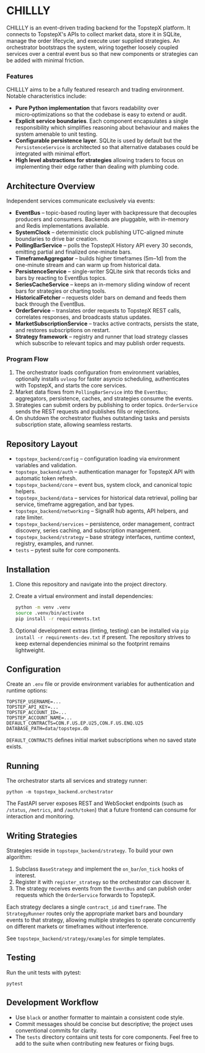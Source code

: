 # CHILLLY

CHILLLY is an event-driven trading backend for the TopstepX platform. It
connects to TopstepX's APIs to collect market data, store it in SQLite, manage
the order lifecycle, and execute user supplied strategies. An orchestrator
bootstraps the system, wiring together loosely coupled services over a central
event bus so that new components or strategies can be added with minimal
friction.

### Features

CHILLLY aims to be a fully featured research and trading environment. Notable
characteristics include:

- **Pure Python implementation** that favors readability over micro‑optimizations
  so that the codebase is easy to extend or audit.
- **Explicit service boundaries**. Each component encapsulates a single
  responsibility which simplifies reasoning about behaviour and makes the system
  amenable to unit testing.
- **Configurable persistence layer**. SQLite is used by default but the
  `PersistenceService` is architected so that alternative databases could be
  integrated with minimal effort.
- **High level abstractions for strategies** allowing traders to focus on
  implementing their edge rather than dealing with plumbing code.

## Architecture Overview
Independent services communicate exclusively via events:

- **EventBus** – topic-based routing layer with backpressure that decouples
  producers and consumers. Backends are pluggable, with in-memory and Redis
  implementations available.
- **SystemClock** – deterministic clock publishing UTC-aligned minute boundaries
  to drive bar creation.
- **PollingBarService** – polls the TopstepX History API every 30 seconds,
  emitting partial and finalized one-minute bars.
- **TimeframeAggregator** – builds higher timeframes (5m–1d) from the one-minute
  stream and can warm up from historical data.
- **PersistenceService** – single-writer SQLite sink that records ticks and bars
  by reacting to EventBus topics.
- **SeriesCacheService** – keeps an in-memory sliding window of recent bars for
  strategies or charting tools.
- **HistoricalFetcher** – requests older bars on demand and feeds them back
  through the EventBus.
- **OrderService** – translates order requests to TopstepX REST calls,
  correlates responses, and broadcasts status updates.
- **MarketSubscriptionService** – tracks active contracts, persists the state,
  and restores subscriptions on restart.
- **Strategy framework** – registry and runner that load strategy classes which
  subscribe to relevant topics and may publish order requests.

### Program Flow
1. The orchestrator loads configuration from environment variables,
   optionally installs `uvloop` for faster asyncio scheduling, authenticates
   with TopstepX, and starts the core services.
2. Market data flows from `PollingBarService` into the `EventBus`; aggregators,
   persistence, caches, and strategies consume the events.
3. Strategies can submit orders by publishing to order topics. `OrderService`
   sends the REST requests and publishes fills or rejections.
4. On shutdown the orchestrator flushes outstanding tasks and persists
   subscription state, allowing seamless restarts.

## Repository Layout
- `topstepx_backend/config` – configuration loading via environment variables and validation.
- `topstepx_backend/auth` – authentication manager for TopstepX API with automatic token refresh.
- `topstepx_backend/core` – event bus, system clock, and canonical topic helpers.
- `topstepx_backend/data` – services for historical data retrieval, polling bar service, timeframe aggregation, and bar types.
- `topstepx_backend/networking` – SignalR hub agents, API helpers, and rate limiter.
- `topstepx_backend/services` – persistence, order management, contract discovery, series caching, and subscription management.
- `topstepx_backend/strategy` – base strategy interfaces, runtime context, registry, examples, and runner.
- `tests` – pytest suite for core components.

## Installation

1. Clone this repository and navigate into the project directory.
2. Create a virtual environment and install dependencies:

   ```bash
   python -m venv .venv
   source .venv/bin/activate
   pip install -r requirements.txt
   ```

3. Optional development extras (linting, testing) can be installed via
   `pip install -r requirements-dev.txt` if present. The repository strives to
   keep external dependencies minimal so the footprint remains lightweight.

## Configuration
Create an `.env` file or provide environment variables for authentication and runtime options:

```
TOPSTEP_USERNAME=...
TOPSTEP_API_KEY=...
TOPSTEP_ACCOUNT_ID=...
TOPSTEP_ACCOUNT_NAME=...
DEFAULT_CONTRACTS=CON.F.US.EP.U25,CON.F.US.ENQ.U25
DATABASE_PATH=data/topstepx.db
```

`DEFAULT_CONTRACTS` defines initial market subscriptions when no saved state exists.

## Running

The orchestrator starts all services and strategy runner:

```
python -m topstepx_backend.orchestrator
```

The FastAPI server exposes REST and WebSocket endpoints (such as `/status`, `/metrics`, and `/auth/token`) that a future frontend can consume for interaction and monitoring.

## Writing Strategies
Strategies reside in `topstepx_backend/strategy`. To build your own algorithm:

1. Subclass `BaseStrategy` and implement the `on_bar`/`on_tick` hooks of
   interest.
2. Register it with `register_strategy` so the orchestrator can discover it.
3. The strategy receives events from the `EventBus` and can publish order
   requests which the `OrderService` forwards to TopstepX.

Each strategy declares a single `contract_id` and `timeframe`. The
`StrategyRunner` routes only the appropriate market bars and boundary events to
that strategy, allowing multiple strategies to operate concurrently on different
markets or timeframes without interference.

See `topstepx_backend/strategy/examples` for simple templates.

## Testing
Run the unit tests with pytest:

```
pytest
```

## Development Workflow

- Use `black` or another formatter to maintain a consistent code style.
- Commit messages should be concise but descriptive; the project uses conventional
  commits for clarity.
- The `tests` directory contains unit tests for core components. Feel free to
  add to the suite when contributing new features or fixing bugs.

